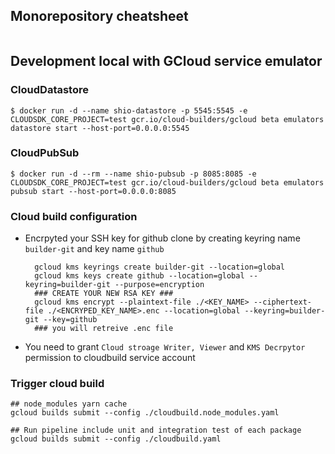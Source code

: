 



## Monorepository cheatsheet
```

```


## Development local with GCloud service emulator
### CloudDatastore
```
$ docker run -d --name shio-datastore -p 5545:5545 -e CLOUDSDK_CORE_PROJECT=test gcr.io/cloud-builders/gcloud beta emulators datastore start --host-port=0.0.0.0:5545
```

### CloudPubSub
```
$ docker run -d --rm --name shio-pubsub -p 8085:8085 -e CLOUDSDK_CORE_PROJECT=test gcr.io/cloud-builders/gcloud beta emulators pubsub start --host-port=0.0.0.0:8085
```

### Cloud build configuration
- Encrpyted your SSH key for github clone by creating keyring name `builder-git` and key name `github`
  ```
    gcloud kms keyrings create builder-git --location=global
    gcloud kms keys create github --location=global --keyring=builder-git --purpose=encryption
    ### CREATE YOUR NEW RSA KEY ###
    gcloud kms encrypt --plaintext-file ./<KEY_NAME> --ciphertext-file ./<ENCRYPED_KEY_NAME>.enc --location=global --keyring=builder-git --key=github
    ### you will retreive .enc file
  ```
- You need to grant `Cloud stroage Writer, Viewer` and `KMS Decrpytor` permission to cloudbuild service account

### Trigger cloud build
```
## node_modules yarn cache
gcloud builds submit --config ./cloudbuild.node_modules.yaml

## Run pipeline include unit and integration test of each package
gcloud builds submit --config ./cloudbuild.yaml
```